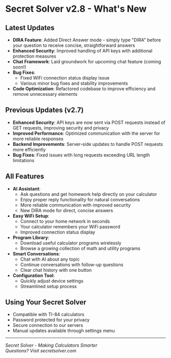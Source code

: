 # Secret Solver v2.8 - What's New

## Latest Updates
- **DIRA Feature**: Added Direct Answer mode - simply type "DIRA" before your question to receive concise, straightforward answers
- **Enhanced Security**: Improved handling of API keys with additional protection measures
- **Chat Framework**: Laid groundwork for upcoming chat feature (coming soon!)
- **Bug Fixes**: 
  - Fixed WiFi connection status display issue
  - Various minor bug fixes and stability improvements
- **Code Optimization**: Refactored codebase to improve efficiency and remove unnecessary elements

## Previous Updates (v2.7)
- **Enhanced Security**: API keys are now sent via POST requests instead of GET requests, improving security and privacy
- **Improved Performance**: Optimized communication with the server for more reliable responses
- **Backend Improvements**: Server-side updates to handle POST requests more efficiently
- **Bug Fixes**: Fixed issues with long requests exceeding URL length limitations

## All Features
- **AI Assistant**: 
  - Ask questions and get homework help directly on your calculator
  - Enjoy proper reply functionality for natural conversations
  - More reliable communication with improved security
  - New DIRA mode for direct, concise answers
- **Easy WiFi Setup**: 
  - Connect to your home network in seconds
  - Your calculator remembers your WiFi password
  - Improved connection status display
- **Program Library**: 
  - Download useful calculator programs wirelessly
  - Browse a growing collection of math and utility programs
- **Smart Conversations**:
  - Chat with AI about any topic
  - Continue conversations with follow-up questions
  - Clear chat history with one button
- **Configuration Tool**:
  - Quickly adjust device settings
  - Streamlined setup process

## Using Your Secret Solver
- Compatible with TI-84 calculators
- Password protected for your privacy
- Secure connection to our servers
- Manual updates available through settings menu

---

*Secret Solver - Making Calculators Smarter*  
*Questions? Visit secretsolver.com*